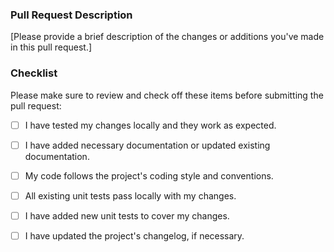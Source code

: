### Pull Request Description

[Please provide a brief description of the changes or additions you've made in this pull request.]

### Checklist

Please make sure to review and check off these items before submitting the pull request:

- [ ] I have tested my changes locally and they work as expected.
- [ ] I have added necessary documentation or updated existing documentation.
- [ ] My code follows the project's coding style and conventions.
- [ ] All existing unit tests pass locally with my changes.
- [ ] I have added new unit tests to cover my changes.
- [ ] I have updated the project's changelog, if necessary.

